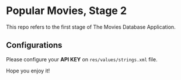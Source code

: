 # Popular Movies, Stage 2

This repo refers to the first stage of The Movies Database Application.

## Configurations

Please configure your **API KEY** on `res/values/strings.xml` file.

Hope you enjoy it!
